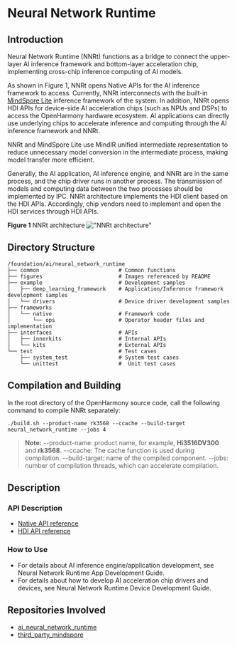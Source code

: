 # Neural Network Runtime

## Introduction

Neural Network Runtime (NNRt) functions as a bridge to connect the upper-layer AI inference framework and bottom-layer acceleration chip, implementing cross-chip inference computing of AI models.

As shown in Figure 1, NNRt opens Native APIs for the AI inference framework to access. Currently, NNRt interconnects with the built-in [MindSpore Lite](https://gitee.com/openharmony/third_party_mindspore) inference framework of the system. In addition, NNRt opens HDI APIs for device-side AI acceleration chips (such as NPUs and DSPs) to access the OpenHarmony hardware ecosystem. AI applications can directly use underlying chips to accelerate inference and computing through the AI inference framework and NNRt.

NNRt and MindSpore Lite use MindIR unified intermediate representation to reduce unnecessary model conversion in the intermediate process, making model transfer more efficient.

Generally, the AI application, AI inference engine, and NNRt are in the same process, and the chip driver runs in another process. The transmission of models and computing data between the two processes should be implemented by IPC. NNRt architecture implements the HDI client based on the HDI APIs. Accordingly, chip vendors need to implement and open the HDI services through HDI APIs.

**Figure 1** NNRt architecture
!["NNRt architecture"](./figures/neural_network_runtime.png)

## Directory Structure

```text
/foundation/ai/neural_network_runtime
├── common                         # Common functions
├── figures                        # Images referenced by README
├── example                        # Development samples
│   ├── deep_learning_framework    # Application/Inference framework development samples
│   └── drivers                    # Device driver development samples
├── frameworks
│   └── native                     # Framework code
│       └── ops                    # Operator header files and implementation
├── interfaces                     # APIs
│   ├── innerkits                  # Internal APIs
│   └── kits                       # External APIs
└── test                           # Test cases
    ├── system_test                # System test cases
    └── unittest                   #  Unit test cases
```

## Compilation and Building

In the root directory of the OpenHarmony source code, call the following command to compile NNRt separately:
```shell
./build.sh --product-name rk3568 --ccache --build-target neural_network_runtime --jobs 4
```
> **Note:** 
--product-name: product name, for example, <b>Hi3516DV300</b> and <b>rk3568</b>.
--ccache: The cache function is used during compilation.
--build-target: name of the compiled component.
--jobs: number of compilation threads, which can accelerate compilation.

## Description

### API Description

- [Native API reference](https://gitee.com/openharmony/docs/tree/master/zh-cn/application-dev/reference/apis-neural-network-runtime-kit)
- [HDI API reference](https://gitee.com/openharmony/drivers_interface/tree/master/nnrt)

### How to Use

- For details about AI inference engine/application development, see Neural Network Runtime App Development Guide.
- For details about how to develop AI acceleration chip drivers and devices, see Neural Network Runtime Device Development Guide.

## Repositories Involved

- [ai_neural_network_runtime](https://gitee.com/openharmony/ai_neural_network_runtime)
- [third_party_mindspore](https://gitee.com/openharmony/third_party_mindspore)
